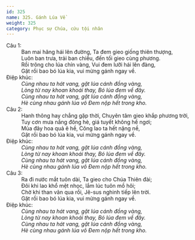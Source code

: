 ```yaml
---
id: 325
name: 325. Gánh Lúa Về
weight: 325
category: Phục sự Chúa, cứu tội nhân
---
```

<dl><dt>Câu 1:</dt><dd data-verse="1">Ban mai hăng hái lên đường, Ta đem gieo giống thiên thượng, <br/>Luôn ban trưa, trải ban chiều, đến tối gieo cùng phương. <br/>Rồi trông cho lúa chín vàng, Vui đem lưỡi hái lên đàng, <br/>Gặt rồi bao bó lúa kia, vui mừng gánh ngay về. </dd><dt>Điệp khúc:</dt><dd data-chorus="1"><em>Cùng nhau ta hát vang, gặt lúa cánh đồng vàng, <br/>Lòng từ nay khoan khoái thay, Bó lúa đem về đây. <br/>Cùng nhau ta hát vang, gặt lúa cánh đồng vàng, <br/>Hè cùng nhau gánh lúa vô Đem nộp hết trong kho. </em></dd><dt>Câu 2:</dt><dd data-verse="2">Hanh thông hay chẳng gặp thời, Chuyên tâm gieo khắp phương trời, <br/>Tuy cơn mưa nắng đông hè, giá tuyết không hề ngơi; <br/>Mùa đây hoa quả ê hề, Công lao ta hết nặng nề, <br/>Gặt rồi bao bó lúa kia, vui mừng gánh ngay về. </dd><dt>Điệp khúc:</dt><dd data-chorus="1"><em>Cùng nhau ta hát vang, gặt lúa cánh đồng vàng, <br/>Lòng từ nay khoan khoái thay, Bó lúa đem về đây. <br/>Cùng nhau ta hát vang, gặt lúa cánh đồng vàng, <br/>Hè cùng nhau gánh lúa vô Đem nộp hết trong kho. </em></dd><dt>Câu 3:</dt><dd data-verse="3">Ra đi nước mắt tuôn dài, Ta gieo cho Chúa Thiên đài; <br/>Đôi khi lao khổ mệt nhọc, lắm lúc tuôn mồ hôi; <br/>Chờ khi than vãn qua rồi, Jê-sus nghinh tiếp lên trời. <br/>Gặt rồi bao bó lúa kia, vui mừng gánh ngay về. </dd><dt>Điệp khúc:</dt><dd data-chorus="1"><em>Cùng nhau ta hát vang, gặt lúa cánh đồng vàng, <br/>Lòng từ nay khoan khoái thay, Bó lúa đem về đây. <br/>Cùng nhau ta hát vang, gặt lúa cánh đồng vàng, <br/>Hè cùng nhau gánh lúa vô Đem nộp hết trong kho. </em></dd></dl>
